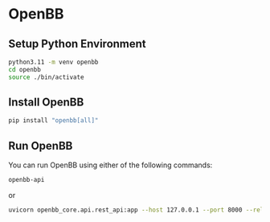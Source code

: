 # OpenBB


## Setup Python Environment

```bash
python3.11 -m venv openbb
cd openbb
source ./bin/activate
```

## Install OpenBB

```bash
pip install "openbb[all]"
```

## Run OpenBB

You can run OpenBB using either of the following commands:

```bash
openbb-api
```
or
```bash
uvicorn openbb_core.api.rest_api:app --host 127.0.0.1 --port 8000 --reload
```

